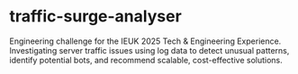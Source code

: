 # traffic-surge-analyser
Engineering challenge for the IEUK 2025 Tech &amp; Engineering Experience. Investigating server traffic issues using log data to detect unusual patterns, identify potential bots, and recommend scalable, cost-effective solutions.
